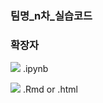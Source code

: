 ### 팀명_n차_실습코드
### 확장자
<img src="https://img.shields.io/badge/Python-3776AB?style=flat&logo=Python&logoColor=yellow" /> .ipynb 

<img src="https://img.shields.io/badge/R-276DC3?style=flat&logo=R&logoColor=white" /> .Rmd or .html
